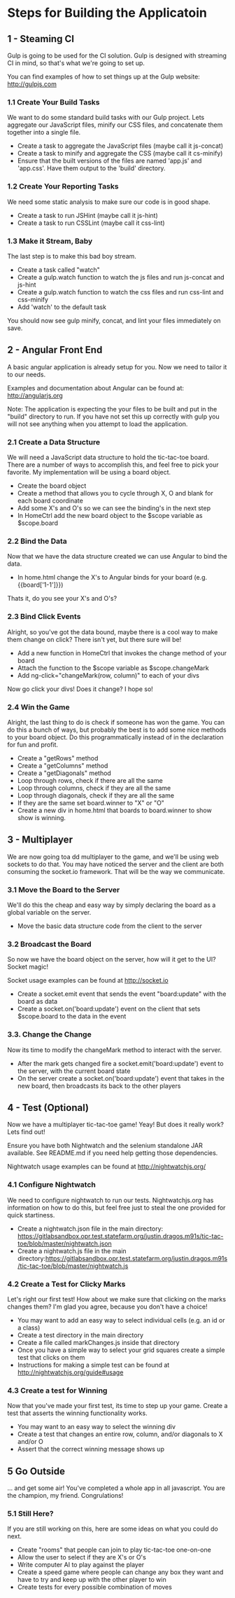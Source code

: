 # Steps for Building the Applicatoin

## 1 - Steaming CI

Gulp is going to be used for the CI solution. Gulp is designed with streaming CI in mind, so that's what we're going to set up.

You can find examples of how to set things up at the Gulp website: http://gulpjs.com

### 1.1 Create Your Build Tasks

We want to do some standard build tasks with our Gulp project. Lets aggregate our JavaScript files, minify our CSS files, and concatenate them together into a single file.

* Create a task to aggregate the JavaScript files (maybe call it js-concat)
* Create a task to minify and aggregate the CSS (maybe call it cs-minify)
* Ensure that the built versions of the files are named 'app.js' and 'app.css'. Have them output to the 'build' directory.

### 1.2 Create Your Reporting Tasks

We need some static analysis to make sure our code is in good shape.

* Create a task to run JSHint (maybe call it js-hint)
* Create a task to run CSSLint (maybe call it css-lint)

### 1.3 Make it Stream, Baby

The last step is to make this bad boy stream.

* Create a task called "watch"
* Create a gulp.watch function to watch the js files and run js-concat and js-hint
* Create a gulp.watch function to watch the css files and run css-lint and css-minify
* Add 'watch' to the default task

You should now see gulp minify, concat, and lint your files immediately on save.

## 2 - Angular Front End

A basic angular application is already setup for you. Now we need to tailor it to our needs.

Examples and documentation about Angular can be found at: http://angularjs.org

Note: The application is expecting the your files to be built and put in the "build" directory to run. If you have not set this up correctly with gulp you will not see anything when you attempt to load the application.

### 2.1 Create a Data Structure

We will need a JavaScript data structure to hold the tic-tac-toe board. There are a number of ways to accomplish this, and feel free to pick your favorite. My implementation will be using a board object.

* Create the board object
* Create a method that allows you to cycle through X, O and blank for each board coordinate
* Add some X's and O's so we can see the binding's in the next step
* In HomeCtrl add the new board object to the $scope variable as $scope.board

### 2.2 Bind the Data

Now that we have the data structure created we can use Angular to bind the data.

* In home.html change the X's to Angular binds for your board (e.g. {{board['1-1']}})

Thats it, do you see your X's and O's?

### 2.3 Bind Click Events

Alright, so you've got the data bound, maybe there is a cool way to make them change on click? There isn't yet, but there sure will be!

* Add a new function in HomeCtrl that invokes the change method of your board
* Attach the function to the $scope variable as $scope.changeMark
* Add ng-click="changeMark(row, column)" to each of your divs

Now go click your divs! Does it change? I hope so!

### 2.4 Win the Game

Alright, the last thing to do is check if someone has won the game. You can do this a bunch of ways, but probably the best is to add some nice methods to your board object. Do this programmatically instead of in the declaration for fun and profit.

* Create a "getRows" method
* Create a "getColumns" method
* Create a "getDiagonals" method
* Loop through rows, check if there are all the same
* Loop through columns, check if they are all the same
* Loop through diagonals, check if they are all the same
* If they are the same set board.winner to "X" or "O"
* Create a new div in home.html that boards to board.winner to show show is winning.

## 3 - Multiplayer

We are now going toa dd multiplayer to the game, and we'll be using web sockets to do that. You may have noticed the server and the client are both consuming the socket.io framework. That will be the way we communicate.

### 3.1 Move the Board to the Server

We'll do this the cheap and easy way by simply declaring the board as a global variable on the server.

* Move the basic data structure code from the client to the server

### 3.2 Broadcast the Board

So now we have the board object on the server, how will it get to the UI? Socket magic!

Socket usage examples can be found at http://socket.io

* Create a socket.emit event that sends the event "board:update" with the board as data
* Create a socket.on('board:update') event on the client that sets $scope.board to the data in the event

### 3.3. Change the Change

Now its time to modify the changeMark method to interact with the server.

* After the mark gets changed fire a socket.emit('board:update') event to the server, with the current board state
* On the server create a socket.on('board:update') event that takes in the new board, then broadcasts its back to the other players

## 4 - Test (Optional)

Now we have a multiplayer tic-tac-toe game! Yeay! But does it really work? Lets find out!

Ensure you have both Nightwatch and the selenium standalone JAR available. See README.md if you need help getting those dependencies.

Nightwatch usage examples can be found at http://nightwatchjs.org/

### 4.1 Configure Nightwatch

We need to configure nightwatch to run our tests. Nightwatchjs.org has information on how to do this, but feel free just to steal the one provided for quick startiness.

* Create a nightwatch.json file in the main directory: https://gitlabsandbox.opr.test.statefarm.org/justin.dragos.m91s/tic-tac-toe/blob/master/nightwatch.json
* Create a nightwatch.js file in the main directory:https://gitlabsandbox.opr.test.statefarm.org/justin.dragos.m91s/tic-tac-toe/blob/master/nightwatch.js

### 4.2 Create a Test for Clicky Marks

Let's right our first test! How about we make sure that clicking on the marks changes them? I'm glad you agree, because you don't have a choice!

* You may want to add an easy way to select individual cells (e.g. an id or a class)
* Create a test directory in the main directory
* Create a file called markChanges.js inside that directory
* Once you have a simple way to select your grid squares create a simple test that clicks on them
* Instructions for making a simple test can be found at http://nightwatchjs.org/guide#usage

### 4.3 Create a test for Winning

Now that you've made your first test, its time to step up your game. Create a test that asserts the winning functionality works.

* You may want to an easy way to select the winning div
* Create a test that changes an entire row, column, and/or diagonals to X and/or O
* Assert that the correct winning message shows up

## 5 Go Outside

... and get some air! You've completed a whole app in all javascript. You are the champion, my friend. Congrulations!

### 5.1 Still Here?

If you are still working on this, here are some ideas on what you could do next.

* Create "rooms" that people can join to play tic-tac-toe one-on-one
* Allow the user to select if they are X's or O's
* Write computer AI to play against the player
* Create a speed game where people can change any box they want and have to try and keep up with the other player to win
* Create tests for every possible combination of moves
